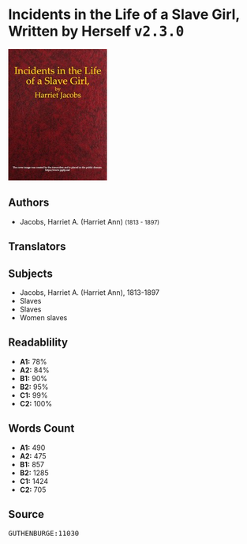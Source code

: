 # Incidents in the Life of a Slave Girl, Written by Herself <kbd>v2.3.0</kbd>

![](./cover.medium.jpg "")

## Authors


 - Jacobs, Harriet A. (Harriet Ann) <small>(1813 - 1897)</small>

## Translators



## Subjects


 - Jacobs, Harriet A. (Harriet Ann), 1813-1897
 - Slaves
 - Slaves
 - Women slaves

## Readablility


 - **A1:** 78%
 - **A2:** 84%
 - **B1:** 90%
 - **B2:** 95%
 - **C1:** 99%
 - **C2:** 100%

## Words Count


 - **A1:** 490
 - **A2:** 475
 - **B1:** 857
 - **B2:** 1285
 - **C1:** 1424
 - **C2:** 705

## Source


<kbd>GUTHENBURGE:11030</kbd>
